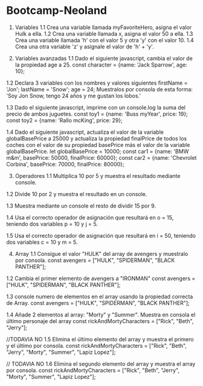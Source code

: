# Bootcamp-Neoland

1. Variables
   1.1 Crea una variable llamada myFavoriteHero, asigna el valor Hulk a ella.
   1.2 Crea una variable llamada x, asigna el valor 50 a ella.
   1.3 Crea una variable llamada 'h' con el valor 5 y otra 'y' con el valor 10.
   1.4 Crea una otra variable 'z' y asignale el valor de 'h' + 'y'.

2. Variables avanzadas
   1.1 Dado el siguiente javascript, cambia el valor de la propiedad age a 25.
   const character = {name: 'Jack Sparrow', age: 10};

1.2 Declara 3 variables con los nombres y valores siguientes
firstName = 'Jon';
lastName = 'Snow';
age = 24;
Muestralos por consola de esta forma:
'Soy Jon Snow, tengo 24 años y me gustan los lobos.'

1.3 Dado el siguiente javascript, imprime con un console.log la suma del precio de
ambos juguetes.
const toy1 = {name: 'Buss myYear', price: 19};
const toy2 = {name: 'Rallo mcKing', price: 29};

1.4 Dado el siguiente javascript, actualiza el valor de la variable globalBasePrice a 25000
y actualiza la propiedad finalPrice de todos los coches con el valor de su propiedad
basePrice más el valor de la variable globalBasePrice.
let globalBasePrice = 10000;
const car1 = {name: 'BMW m&m', basePrice: 50000, finalPrice: 60000};
const car2 = {name: 'Chevrolet Corbina', basePrice: 70000, finalPrice: 80000};

3. Operadores
   1.1 Multiplica 10 por 5 y muestra el resultado mediante console.

1.2 Divide 10 por 2 y muestra el resultado en un console.

1.3 Muestra mediante un console el resto de dividir 15 por 9.

1.4 Usa el correcto operador de asignación que resultará en o = 15,
teniendo dos variables p = 10 y j = 5.

1.5 Usa el correcto operador de asignación que resultará en i = 50,
teniendo dos variables c = 10 y m = 5.

4. Array
   1.1 Consigue el valor "HULK" del array de avengers y muestralo por consola.
   const avengers = ["HULK", "SPIDERMAN", "BLACK PANTHER"];

1.2 Cambia el primer elemento de avengers a "IRONMAN"
const avengers = ["HULK", "SPIDERMAN", "BLACK PANTHER"];

1.3 console numero de elementos en el array usando la propiedad correcta de Array.
const avengers = ["HULK", "SPIDERMAN", "BLACK PANTHER"];

1.4 Añade 2 elementos al array: "Morty" y "Summer".
Muestra en consola el último personaje del array
const rickAndMortyCharacters = ["Rick", "Beth", "Jerry"];

//TODAVIA NO
1.5 Elimina el último elemento del array y muestra el primero y el último por consola.
const rickAndMortyCharacters = ["Rick", "Beth", "Jerry", "Morty", "Summer", "Lapiz Lopez"];

// TODAVIA NO
1.6 Elimina el segundo elemento del array y muestra el array por consola.
const rickAndMortyCharacters = ["Rick", "Beth", "Jerry", "Morty", "Summer", "Lapiz Lopez"];
